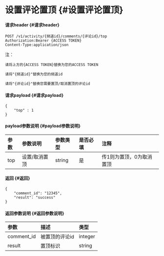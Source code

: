 # 设置评论置顶 {#设置评论置顶}

#### 请求header {#请求header}

```
POST /v1/activity/{频道id}/comments/{评论id}/top
Authorization:Bearer {ACCESS TOKEN}
Content-Type:application/json

```

注：

`请将上方的{ACCESS TOKEN}替换为您的ACCESS TOKEN`

`请将"{频道id}"替换为您的频道id`

`请将"{评论id}"替换您需要置顶/取消置顶的评论id`

#### 请求payload {#请求payload}

```
{
    "top" : 1
}

```

#### payload参数说明 {#payload参数说明}

| 参数 | 参数说明 | 参数类型 | 是否必填 | 注释 |
| :--- | :--- | :--- | :--- | :--- |
| top | 设置/取消置顶 | string | 是 | 传1则为置顶，0为取消置顶 |

#### 返回 {#返回}

```
{
    "comment_id": "12345",
    "result": "success"
}

```

#### 返回参数说明 {#返回参数说明}

| 参数 | 描述 | 类型 |
| :--- | :--- | :--- |
| comment\_id | 被置顶的评论id | integer |
| result | 置顶标识 | string |




